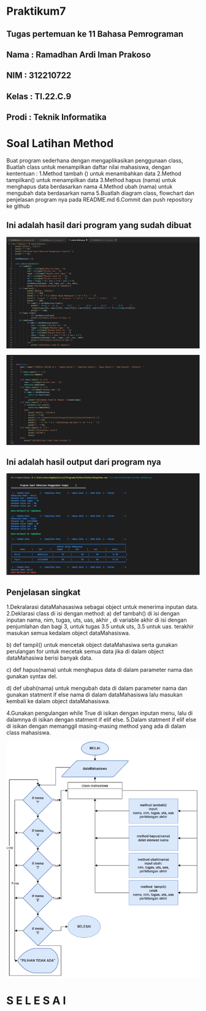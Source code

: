 # Praktikum7

## Tugas pertemuan ke 11 Bahasa Pemrograman

## Nama : Ramadhan Ardi Iman Prakoso

## NIM : 312210722

## Kelas : TI.22.C.9

## Prodi : Teknik Informatika

# Soal Latihan Method

Buat program sederhana dengan mengaplikasikan penggunaan class,
Buatlah class untuk menampilkan daftar nilai mahasiswa, dengan kententuan :
1.Method tambah () untuk menambahkan data
2.Method tampilkan() untuk menampilkan data
3.Method hapus (nama) untuk menghapus data berdasarkan nama
4.Method ubah (nama) untuk mengubah data berdasarkan nama
5.Buatlah diagram class, flowchart dan penjelasan program nya pada README.md
6.Commit dan push repository ke github

## Ini adalah hasil dari program yang sudah dibuat

![gambar 1](img/1.png)

![gambar 2](img/2.png)

## Ini adalah hasil output dari program nya

![gambar 3](img/3.png)

## Penjelasan singkat

1.Dekralarasi dataMahasasiwa sebagai object untuk menerima inputan data.
2.Deklarasi class di isi dengan method:
a) def tambah() di isi dengan inputan nama, nim, tugas, uts, uas, akhir , di variable akhir di isi dengan penjumlahan dan bagi 3, untuk tugas 3.5 untuk uts, 3.5 untuk uas.
terakhir masukan semua kedalam object dataMahasiswa.

b) def tampil() untuk mencetak object dataMahasiwa serta gunakan perulangan for untuk mecetak semua data jika di dalam object dataMahasiwa berisi banyak data.

c) def hapus(nama) untuk menghapus data di dalam parameter nama dan gunakan syntax del.

d) def ubah(nama) untuk mengubah data di dalam parameter nama dan gunakan statment if else nama di dalam dataMahasiswa lalu masukan kembali ke dalam object dataMahasiswa.

4.Gunakan pengulangan while True di isikan dengan inputan menu, lalu di dalamnya di isikan dengan statment if elif else.
5.Dalam statment if elif else di isikan dengan memanggil masing-masing method yang ada di dalam class mahasiswa.

![gambar 4](img/4.png)

# S E L E S A I